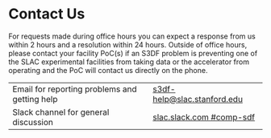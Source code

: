 # Contact Us

For requests made during office hours you can expect a response from
us within 2 hours and a resolution within 24 hours. Outside of office
hours, please contact your facility PoC(s) if an S3DF problem is
preventing one of the SLAC experimental facilities from taking data or
the accelerator from operating and the PoC will contact us directly on
the phone.

| | |
|--- |--- |
| Email for reporting problems and getting help | s3df-help@slac.stanford.edu |
| Slack channel for general discussion | [slac.slack.com #comp-sdf](https://slac.slack.com/app_redirect?channel=comp-sdf) |


